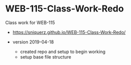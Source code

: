 # WEB-115-Class-Work-Redo

Class work for WEB-115

-  https://sniquerz.github.io/WEB-115-Class-Work-Redo/

- version 2019-04-18
  - created repo and setup to begin working
  - setup base file structure
